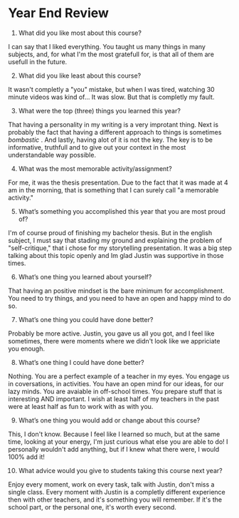 # Year End Review

1) What did you like most about this course?

I can say that I liked everything. You taught us many things in many subjects, and, for what I'm the most gratefull for, is that all of them are usefull in the future.

2) What did you like least about this course?

It wasn't completly a "you" mistake, but when I was tired, watching 30 minute videos was kind of... It was slow. But that is completly my fault.

3) What were the top (three) things you learned this year?

That having a personality in my writing is a very improtant thing. Next is probably the fact that having a different approach to things is sometimes <i> bombastic </i>. And lastly, having alot of it is not the key. The key is to be informative, truthfull and to give out your context in the most understandable way possible.

4) What was the most memorable activity/assignment?

For me, it was the thesis presentation. Due to the fact that it was made at 4 am in the morning, that is something that I can surely call "a memorable activity."

5) What’s something you accomplished this year that you are most proud of?

I'm of course proud of finishing my bachelor thesis. But in the english subject, I must say that stading my ground and explaining the problem of "self-critique," that i chose for my storytelling presentation. It was a big step talking about this topic openly and Im glad Justin was supportive in those times.

6) What’s one thing you learned about yourself?

That having an positive mindset is the bare minimum for accomplishment. You need to try things, and you need to have an open and happy mind to do so.

7) What’s one thing you could have done better?

Probably be more active. Justin, you gave us all you got, and I feel like sometimes, there were moments where we didn't look like we appriciate you enough.

8) What’s one thing I could have done better?

Nothing. You are a perfect example of a teacher in my eyes. You engage us in coversations, in activities. You have an open mind for our ideas, for our lazy minds. You are avaiable in off-school times. You prepare stuff that is interesting AND important. I wish at least half of my teachers in the past were at least half as fun to work with as with you.

9) What’s one thing you would add or change about this course?

This, I don't know. Because I feel like I learned so much, but at the same time, looking at your energy, I'm just curious what else you are able to do! I personally wouldn't add anything, but if I knew what there were, I would 100% add it!

10) What advice would you give to students taking this course next year?

Enjoy every moment, work on every task, talk with Justin, don't miss a single class. Every moment with Justin is a completly different experience then with other teachers, and it's something you will remember. If it's the school part, or the personal one, it's worth every second.
